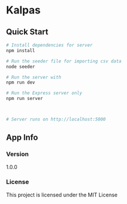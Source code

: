 # Kalpas


## Quick Start

```bash
# Install dependencies for server
npm install

# Run the seeder file for importing csv data
node seeder

# Run the server with 
npm run dev

# Run the Express server only
npm run server



# Server runs on http://localhost:5000 
```



## App Info






### Version

1.0.0

### License

This project is licensed under the MIT License
